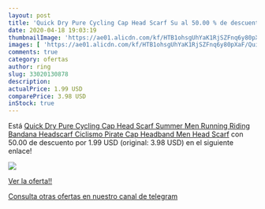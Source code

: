 ```yaml
---
layout: post
title: 'Quick Dry Pure Cycling Cap Head Scarf Su al 50.00 % de descuento'
date: 2020-04-18 19:03:19
thumbnailImage: 'https://ae01.alicdn.com/kf/HTB1ohsgUhYaK1RjSZFnq6y80pXaF/Quick-Dry-Pure-Cycling-Cap-Head-Scarf-Summer-Men-Running-Riding-Bandana-Headscarf-Ciclismo-Pirate-Cap.jpg_350x350._SL200_.jpg'
images: [ 'https://ae01.alicdn.com/kf/HTB1ohsgUhYaK1RjSZFnq6y80pXaF/Quick-Dry-Pure-Cycling-Cap-Head-Scarf-Summer-Men-Running-Riding-Bandana-Headscarf-Ciclismo-Pirate-Cap.jpg_350x350._SL200_.jpg' ]
comments: true
category: ofertas
author: ring
slug: 33020130878
description:
actualPrice: 1.99 USD
comparePrice: 3.98 USD
inStock: true
---
```


Está [Quick Dry Pure Cycling Cap Head Scarf Summer Men Running Riding Bandana Headscarf Ciclismo Pirate Cap Headband Men Head Scarf](https://www.amazon.com/dp/33020130878/?tag=redken08-20) con 50.00 de descuento por 1.99 USD (original: 3.98 USD) en el siguiente enlace!

[![](https://ae01.alicdn.com/kf/HTB1ohsgUhYaK1RjSZFnq6y80pXaF/Quick-Dry-Pure-Cycling-Cap-Head-Scarf-Summer-Men-Running-Riding-Bandana-Headscarf-Ciclismo-Pirate-Cap.jpg_350x350._SL200_.jpg)](https://www.amazon.com/dp/33020130878/?tag=redken08-20)

[Ver la oferta!!](https://www.amazon.com/dp/33020130878/?tag=redken08-20)

[Consulta otras ofertas en nuestro canal de telegram](https://t.me/s/ofertas25)
